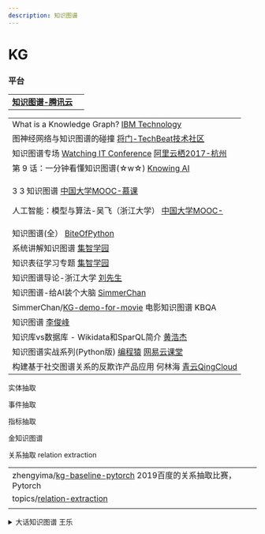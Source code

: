 ```yaml
---
description: 知识图谱
---
```


# KG

### 平台

|                                                               |   |
| ------------------------------------------------------------- | - |
| [**知识图谱-腾讯云**](https://cloud.tencent.com/developer/tag/10471) |   |

|                                                                                                                                                                                                                    |
| ------------------------------------------------------------------------------------------------------------------------------------------------------------------------------------------------------------------ |
| What is a Knowledge Graph? [IBM Technology](https://www.youtube.com/watch?v=y7sXDpffzQQ)                                                                                                                           |
| 图神经网络与知识图谱的碰撞 [将门-TechBeat技术社区](https://www.youtube.com/watch?v=uHew6zV3YI8)                                                                                                                                       |
| 知识图谱专场 [Watching IT Conference](https://www.youtube.com/watch?v=E\_qUf2SYiLA)   [阿里云栖2017-杭州](https://www.youtube.com/playlist?list=PLvn\_mpLB\_-pO\_4nOk-4-wadsJod59kptI)                                         |
| 第 9 话：一分钟看懂知识图谱(☆w☆) [Knowing AI](https://www.youtube.com/watch?v=d2ohLXJBykM)                                                                                                                                     |
| <p>3 3 知识图谱   <a href="https://www.youtube.com/watch?v=vqwZ-VkDtvM">中国大学MOOC-慕课</a></p><p>人工智能：模型与算法-吴飞（浙江大学） <a href="https://www.youtube.com/playlist?list=PLBPbUxsZM4Sbz1dRuYVCrIlkGb0Bk63wS">中国大学MOOC-</a></p> |
| 知识图谱(全） [BiteOfPython](https://www.youtube.com/playlist?list=PL4R4917X9BkGyIo23xzcenWWg2a5BQtXv)                                                                                                                   |
| 系统讲解知识图谱 [集智学园](https://campus.swarma.org/course/854)                                                                                                                                                              |
| 知识表征学习专题 [集智学园](https://campus.swarma.org/course/180)                                                                                                                                                              |
| 知识图谱导论-浙江大学 [刘先生](https://www.youtube.com/playlist?list=PLFI1Cd4723\_QRcDU28fm2TBcMkMk2Rbz7)                                                                                                                       |
| 知识图谱-给AI装个大脑 [SimmerChan](https://zhuanlan.zhihu.com/knowledgegraph)                                                                                                                                               |
| SimmerChan/[KG-demo-for-movie](https://github.com/SimmerChan/KG-demo-for-movie)  电影知识图谱 KBQA                                                                                                                       |
| 知识图谱 [李俊峰](https://www.youtube.com/playlist?list=PLQeG7l94mmn\_4frbsCxNH1JXNcpvvoheH)                                                                                                                              |
| 知识库vs数据库 - Wikidata和SparQL简介 [黄浩杰](https://www.youtube.com/watch?v=cpCPpu9AwV4)                                                                                                                                    |
| 知识图谱实战系列(Python版) [编程猿](https://www.bilibili.com/video/BV1G3411k7Jh) [网易云课堂](https://study.163.com/course/courseMain.htm?courseId=1210653810)                                                                      |
| 构建基于社交图谱关系的反欺诈产品应用 何林海 [青云QingCloud](https://www.youtube.com/watch?v=ruTO4BOh5qQ)                                                                                                                                  |

实体抽取

事件抽取

指标抽取

金知识图谱

关系抽取 relation extraction

|                                                                                                          |
| -------------------------------------------------------------------------------------------------------- |
| zhengyima/[kg-baseline-pytorch](https://github.com/zhengyima/kg-baseline-pytorch)  2019百度的关系抽取比赛，Pytorch |
| topics/[relation-extraction](https://github.com/topics/relation-extraction)                              |
|                                                                                                          |

<details>

<summary>大话知识图谱 王乐</summary>

[知识图谱的定义和应用场景](https://mp.weixin.qq.com/s?\_\_biz=MzAwOTgwMjQ4OQ==\&mid=2649990141\&idx=1\&sn=5c54691a22d8938c158a0713e815433b\&chksm=835d046bb42a8d7df94e7f6b41632b0dc6eaea095ce6a1fc7eadb213101db9eef3b4bee2343c\&scene=21#wechat\_redirect)

[构建知识图谱第一步定义数据模型](https://mp.weixin.qq.com/s?\_\_biz=MzAwOTgwMjQ4OQ==\&mid=2649990146\&idx=1\&sn=e7a4652f96da04c5aee9e5302862cf21\&chksm=835d0394b42a8a82bba23c87f5f004feb7af78470e5c4b3377f0a53b27870c663397a89b9a04\&scene=21#wechat\_redirect)

[知识抽取之命名实体识别](https://mp.weixin.qq.com/s?\_\_biz=MzAwOTgwMjQ4OQ==\&mid=2649990151\&idx=1\&sn=8ebad6a5914774bf82f0005800c0a53d\&chksm=835d0391b42a8a87947fbd63d77e724d420ea8730eb644536c9078eb4e41150b8399f3f32d59\&scene=21#wechat\_redirect)

[知识抽取之关系抽取](https://mp.weixin.qq.com/s?\_\_biz=MzAwOTgwMjQ4OQ==\&mid=2649990154\&idx=1\&sn=7a0057b32c988792f728313776d60c95\&chksm=835d039cb42a8a8a681468f54d21f04789970a5ad586254351379bb9dc1125cecce97ce6dc4c\&scene=21#wechat\_redirect)

[知识表示](https://mp.weixin.qq.com/s?\_\_biz=MzAwOTgwMjQ4OQ==\&mid=2649990165\&idx=1\&sn=d9949fbd4fcd4f46173e1fb829ec5cb7\&chksm=835d0383b42a8a9557cca62eb53b7bfe161a69efe5688be8b46f0e4009786789e7fa6cef38b9\&scene=21#wechat\_redirect)

[知识存储以及知识如何被应用](https://mp.weixin.qq.com/s?\_\_biz=MzAwOTgwMjQ4OQ==\&mid=2649990168\&idx=1\&sn=c83df5647463987796d99898f77a0dcc\&chksm=835d038eb42a8a98705b5c03fe07777950e88162a9b330e343e5285c7f6151489d576ef694a7\&scene=21#wechat\_redirect)

[聊聊智能客服](https://mp.weixin.qq.com/s?\_\_biz=MzAwOTgwMjQ4OQ==\&mid=2649990182\&idx=1\&sn=11a98d9cecd0deecb6400d7288b793e6\&chksm=835d03b0b42a8aa62d084f11f7382923267fc81ea2efcc20dce82a0e89e9e7540027b922900e\&scene=21#wechat\_redirect)

[意图识别和槽位填充](https://zhuanlan.zhihu.com/p/165963264)

</details>
